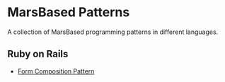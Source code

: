 # MarsBased Patterns

A collection of MarsBased programming patterns in different languages.

## Ruby on Rails

- [Form Composition Pattern](rails/form-composition-pattern)

